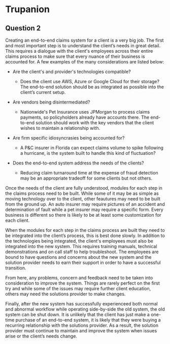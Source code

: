 # Trupanion

## Question 2

  Creating an end-to-end claims system for a client is a very big job. The first and most important step is to understand the client’s needs in great detail. This requires a dialogue with the client's employees across their entire claims process to make sure that every nuance of their business is accounted for. A few examples of the many considerations are listed below:

* Are the client's and provider's technologies compatible?
  - Does the client use AWS, Azure or Google Cloud for their storage? The end-to-end solution should be as integrated as possible into the client’s current setup.

* Are vendors being disintermediated?

  - Nationwide's Pet Insurance uses JPMorgan to process claims payments, so policyholders already have accounts there. The end-to-end solution should work with the key vendors that the client wishes to maintain a relationship with.

* Are firm specific idiosyncrasies being accounted for?

  - A P&C insurer in Florida can expect claims volume to spike following a hurricane, is the system built to handle this kind of fluctuation?

* Does the end-to-end system address the needs of the clients?

  - Reducing claim turnaround time at the expense of fraud detection may be an appropriate tradeoff for some clients but not others.


Once the needs of the client are fully understood, modules for each step in the claims process need to be built. While some of it may be as simple as moving technology over to the client, other feautures may need to be built from the ground up. An auto insurer may require pictures of an accident and determination of fault while a pet insurer may require a specific form. Every business is different so there is likely to be at least some customization for each client.  

When the modules for each step in the claims process are built they need to be integrated into the client’s process, this is best done slowly. In addition to the technologies being integrated, the client's employees must also be integrated into the new system. This requires training manuals, technical demonstrations and on call staff to help troubleshoot. The employees are bound to have questions and concerns about the new system and the solution provider needs to earn their support in order to have a successful transition.  

From here, any problems, concern and feedback need to be taken into consideration to improve the system. Things are rarely perfect on the first try and while some of the issues may require further client education, others may need the solutions provider to make changes.

Finally, after the new system has successfully experienceed both normal and abnormal workflow while operating side-by-side the old system, the old system can be shut down. It is unlikely that the client has just make a one-time purchase of an end-to-end system, it is likely that they were buying a recurring relationship with the solutions provider. As a result, the solution provider must continue to maintain and improve the system when issues arise or the client’s needs change.
